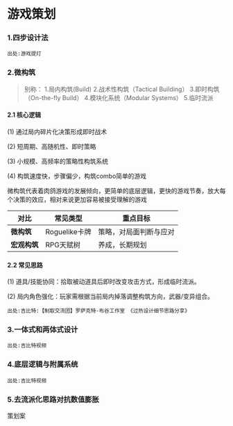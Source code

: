 # 游戏策划

### 1.四步设计法

`出处:游戏提灯`



### 2.微构筑

> 别称：
> 1.局内构筑(Build)
> 2.战术性构筑（Tactical Building）
> 3.即时构筑（On-the-fly Build）
> 4.模块化系统（Modular Systems）
> 5.临时流派

#### 2.1 核心逻辑

(1)	通过局内碎片化决策形成即时战术

(2)	短周期、高随机性、即时策略

(3)	小规模、高频率的策略性构筑系统

(4)	构筑速度快，步骤偏少，构筑combo简单的游戏

微构筑代表着肉鸽游戏的发展倾向，更简单的底层逻辑，更快的游戏节奏，放大每个决策的效应，相对来说更加容易被接受理解的游戏

| 对比         | 常见类型      | 重点目标               |
| ------------ | ------------- | ---------------------- |
| **微构筑**   | Roguelike卡牌 | 策略，对局面判断与应对 |
| **宏观构筑** | RPG天赋树     | 养成，长期规划         |


#### 2.2 常见思路

(1)	道具/技能协同：拾取被动道具后即时改变攻击方式，形成临时流派。

(2)	局内角色强化：玩家需根据当前局内掉落调整构筑方向，武器/变异组合。

`出处:吉比特:【制取交流团】罗萨克特-布谷工作室 《过热设计细节思路分享》`

### 3.一体式和两体式设计

`出处:吉比特视频`

### 4.底层逻辑与附属系统

`出处:吉比特视频`

### 5.去流派化思路对抗数值膨胀



策划案

